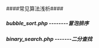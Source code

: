  ####常见算法浅析####
 ##### bubble_sort.php --------冒泡排序 #####
 ##### binary_search.php -------二分查找 #####
